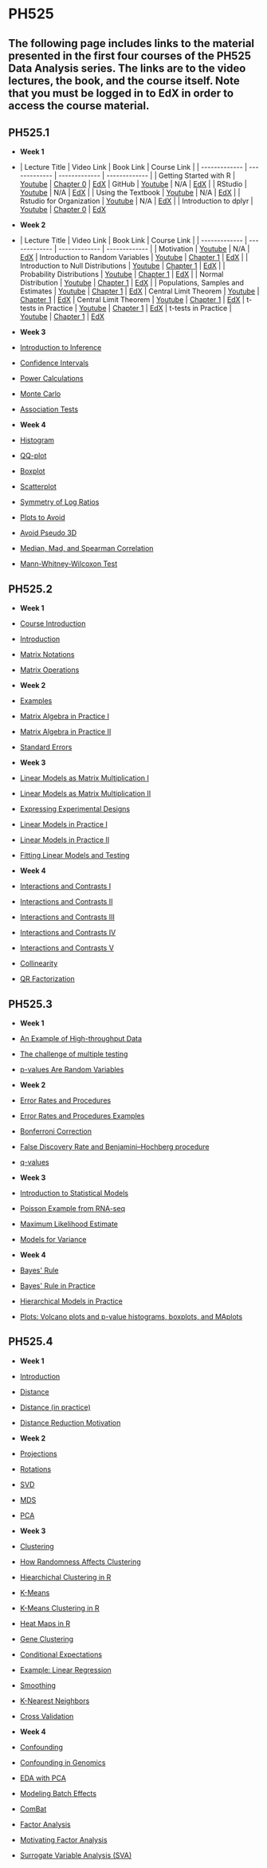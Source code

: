 # PH525
## The following page includes links to the material presented in the first four courses of the PH525 Data Analysis series. The links are to the video lectures, the book, and the course itself. Note that you must be logged in to EdX in order to access the course material. 

## PH525.1
* **Week 1** 
* | Lecture Title  | Video Link | Book Link | Course Link |
| ------------- | ------------- | ------------- | ------------- |
| Getting Started with R | [Youtube](https://www.youtube.com/watch?v=p8F_wreHTzw) | [Chapter 0](http://genomicsclass.github.io/book/pages/getting_started.html) | [EdX](https://courses.edx.org/courses/course-v1:HarvardX+PH525.1x+2T2016/courseware/2273065cc0f649b69c1240a58f7ab080/77c6a41ee38544c28d2d95ef7889cdb8/) 
| GitHub | [Youtube](https://www.youtube.com/watch?v=HSXwLm6txoo)  | N/A | [EdX](https://courses.edx.org/courses/course-v1:HarvardX+PH525.1x+2T2016/courseware/2273065cc0f649b69c1240a58f7ab080/77c6a41ee38544c28d2d95ef7889cdb8/) |
| RStudio | [Youtube](https://www.youtube.com/watch?v=YgqxQFQf1qg) | N/A | [EdX](https://courses.edx.org/courses/course-v1:HarvardX+PH525.1x+2T2016/courseware/2273065cc0f649b69c1240a58f7ab080/77c6a41ee38544c28d2d95ef7889cdb8/) |
| Using the Textbook | [Youtube](https://www.youtube.com/watch?v=2WwYshzkfhA) | N/A | [EdX](https://courses.edx.org/courses/course-v1:HarvardX+PH525.1x+2T2016/courseware/2273065cc0f649b69c1240a58f7ab080/77c6a41ee38544c28d2d95ef7889cdb8/) |
| Rstudio for Organization | [Youtube](https://www.youtube.com/watch?v=8WmCLs3UUno) | N/A | [EdX](https://courses.edx.org/courses/course-v1:HarvardX+PH525.1x+2T2016/courseware/2273065cc0f649b69c1240a58f7ab080/77c6a41ee38544c28d2d95ef7889cdb8/) |
| Introduction to dplyr | [Youtube](https://www.youtube.com/watch?v=DeDMSyiqHc4) | [Chapter 0](http://genomicsclass.github.io/book/pages/dplyr_intro.html) | [EdX](https://courses.edx.org/courses/course-v1:HarvardX+PH525.1x+2T2016/courseware/2273065cc0f649b69c1240a58f7ab080/77c6a41ee38544c28d2d95ef7889cdb8/) 



* **Week 2** 
* | Lecture Title  | Video Link | Book Link | Course Link |
| ------------- | ------------- | ------------- | ------------- |
| Motivation | [Youtube](https://www.youtube.com/watch?v=6nvhFgmrvLE) | N/A | [EdX](https://courses.edx.org/courses/course-v1:HarvardX+PH525.1x+2T2016/courseware/0e129b79b7c84a04972fec3c23d7dce7/a204a8335fc34104825f6aed66020a3b/) 
| Introduction to Random Variables | [Youtube](https://www.youtube.com/watch?v=AxJf1nXrW8U)  | [Chapter 1](http://genomicsclass.github.io/book/pages/random_variables.html) | [EdX](https://courses.edx.org/courses/course-v1:HarvardX+PH525.1x+2T2016/courseware/0e129b79b7c84a04972fec3c23d7dce7/a204a8335fc34104825f6aed66020a3b/) |
| Introduction to Null Distributions | [Youtube](https://www.youtube.com/watch?v=G5ZjYy1vS8k) | [Chapter 1](http://genomicsclass.github.io/book/pages/random_variables.html) | [EdX](https://courses.edx.org/courses/course-v1:HarvardX+PH525.1x+2T2016/courseware/0e129b79b7c84a04972fec3c23d7dce7/a204a8335fc34104825f6aed66020a3b/) |
| Probability Distributions | [Youtube](https://www.youtube.com/watch?v=govBS0uJ9GA) | [Chapter 1](http://genomicsclass.github.io/book/pages/random_variables.html) | [EdX](https://courses.edx.org/courses/course-v1:HarvardX+PH525.1x+2T2016/courseware/0e129b79b7c84a04972fec3c23d7dce7/a204a8335fc34104825f6aed66020a3b/) |
| Normal Distribution | [Youtube](https://www.youtube.com/watch?v=fwaxgik7aj4) | [Chapter 1](http://genomicsclass.github.io/book/pages/random_variables.html) | [EdX](https://courses.edx.org/courses/course-v1:HarvardX+PH525.1x+2T2016/courseware/0e129b79b7c84a04972fec3c23d7dce7/a204a8335fc34104825f6aed66020a3b/) |
| Populations, Samples and Estimates | [Youtube](https://www.youtube.com/watch?v=99WNX608k0Y) | [Chapter 1](http://genomicsclass.github.io/book/pages/populations_and_samples.html) | [EdX](https://courses.edx.org/courses/course-v1:HarvardX+PH525.1x+2T2016/courseware/0e129b79b7c84a04972fec3c23d7dce7/a204a8335fc34104825f6aed66020a3b/) 
| Central Limit Theorem | [Youtube](https://www.youtube.com/watch?v=aYA8ZG-ltqQ) | [Chapter 1](http://genomicsclass.github.io/book/pages/clt_and_t-distribution.html) | [EdX](https://courses.edx.org/courses/course-v1:HarvardX+PH525.1x+2T2016/courseware/0e129b79b7c84a04972fec3c23d7dce7/a204a8335fc34104825f6aed66020a3b/)
| Central Limit Theorem | [Youtube](https://www.youtube.com/watch?v=QOeoxOgYpzU) | [Chapter 1](http://genomicsclass.github.io/book/pages/clt_in_practice.html) | [EdX](https://courses.edx.org/courses/course-v1:HarvardX+PH525.1x+2T2016/courseware/0e129b79b7c84a04972fec3c23d7dce7/a204a8335fc34104825f6aed66020a3b/)
| t-tests in Practice | [Youtube](https://www.youtube.com/watch?v=KEMJIG2gOv4) | [Chapter 1](http://genomicsclass.github.io/book/pages/t-tests_in_practice.html) | [EdX](https://courses.edx.org/courses/course-v1:HarvardX+PH525.1x+2T2016/courseware/0e129b79b7c84a04972fec3c23d7dce7/a204a8335fc34104825f6aed66020a3b/)
| t-tests in Practice | [Youtube](https://www.youtube.com/watch?v=IzFDBnbhDbA) | [Chapter 1](http://genomicsclass.github.io/book/pages/t-tests_in_practice.html) | [EdX](https://courses.edx.org/courses/course-v1:HarvardX+PH525.1x+2T2016/courseware/0e129b79b7c84a04972fec3c23d7dce7/a204a8335fc34104825f6aed66020a3b/)


* **Week 3** 
* [Introduction to Inference](https://www.youtube.com/watch?v=Os5ph7S06_A)
* [Confidence Intervals](https://www.youtube.com/watch?v=XnATNhJrX8U)
* [Power Calculations](https://www.youtube.com/watch?v=UV03oh4I55w)
* [Monte Carlo](https://www.youtube.com/watch?v=HMkuyuP-jsI)
* [Association Tests](https://www.youtube.com/watch?v=h8Rn7rr9M34)

* **Week 4** 
* [Histogram](https://www.youtube.com/watch?v=UaXYRf6qtEg)
* [QQ-plot](https://www.youtube.com/watch?v=5F62EwMF26c)
* [Boxplot](https://www.youtube.com/watch?v=Hh-Pd23OmVo)
* [Scatterplot](https://www.youtube.com/watch?v=dmJzInKpuRE)
* [Symmetry of Log Ratios](https://www.youtube.com/watch?v=kxW4bCrYvco)
* [Plots to Avoid](https://www.youtube.com/watch?v=p-dYnSbBTa8)
* [Avoid Pseudo 3D](https://www.youtube.com/watch?v=15dRwC-gP0Q)
* [Median, Mad, and Spearman Correlation](https://www.youtube.com/watch?v=vLDxz51pLZQ)
* [Mann-Whitney-Wilcoxon Test](https://www.youtube.com/watch?v=3WKOnz6L1Fc)


## PH525.2
* **Week 1** 
* [Course Introduction](https://www.youtube.com/watch?v=aP61q-LoerI)
* [Introduction](https://www.youtube.com/watch?v=tPlHbAHVqFQ)
* [Matrix Notations](https://www.youtube.com/watch?v=EaYkxUwEB-Q)
* [Matrix Operations](https://www.youtube.com/watch?v=-5uvdduYNJM)

* **Week 2** 
* [Examples](https://www.youtube.com/watch?v=FAP7fYbZF0Y)
* [Matrix Algebra in Practice I](https://www.youtube.com/watch?v=LniqeWOfTQo)
* [Matrix Algebra in Practice II](https://www.youtube.com/watch?v=eRXzsXh78rE)
* [Standard Errors](https://www.youtube.com/watch?v=9rm-y_iYbnw)

* **Week 3**
* [Linear Models as Matrix Multiplication I](https://www.youtube.com/watch?v=gP7mgpli5t4)
* [Linear Models as Matrix Multiplication II](https://www.youtube.com/watch?v=pw7I70rlkdM)
* [Expressing Experimental Designs](https://www.youtube.com/watch?v=KpSS2e4Y24w)
* [Linear Models in Practice I](https://www.youtube.com/watch?v=xCdSyc3K3Ew)
* [Linear Models in Practice II](https://www.youtube.com/watch?v=Opa8i0QxKCo)
* [Fitting Linear Models and Testing](https://www.youtube.com/watch?v=TSOzvcAgV70)

* **Week 4**
* [Interactions and Contrasts I](https://www.youtube.com/watch?v=Wa1QkyF4peU)
* [Interactions and Contrasts II](https://www.youtube.com/watch?v=ZU5jb86vXag)
* [Interactions and Contrasts III](https://www.youtube.com/watch?v=wSJ3yuPiAbg)
* [Interactions and Contrasts IV](https://www.youtube.com/watch?v=bBmhUyOmeZc)
* [Interactions and Contrasts V](https://www.youtube.com/watch?v=pTPxxU6Zslc)
* [Collinearity](https://www.youtube.com/watch?v=dyzbzbUHZHY)
* [QR Factorization](https://www.youtube.com/watch?v=yL3lrirzNnQ)

## PH525.3
* **Week 1**
* [An Example of High-throughput Data](https://www.youtube.com/watch?v=ujAU9T9QX24)
* [The challenge of multiple testing](https://www.youtube.com/watch?v=yobqXdAts14)
* [p-values Are Random Variables](https://www.youtube.com/watch?v=EASx5PljTW8)

* **Week 2**
* [Error Rates and Procedures](https://www.youtube.com/watch?v=r_pjo-kuotQ)
* [Error Rates and Procedures Examples](https://www.youtube.com/watch?v=pn3UllO26FE)
* [Bonferroni Correction](https://www.youtube.com/watch?v=X6R1pptBHZA)
* [False Discovery Rate and Benjamini–Hochberg procedure](https://www.youtube.com/watch?v=ylKVIye4d_c)
* [q-values](https://www.youtube.com/watch?v=tomS-c321rI)

* **Week 3**
* [Introduction to Statistical Models](https://www.youtube.com/watch?v=G0kHJgp4WHI)
* [Poisson Example from RNA-seq](https://www.youtube.com/watch?v=KuxRYdG1EdQ)
* [Maximum Likelihood Estimate](https://www.youtube.com/watch?v=5gRv65ULTYI)
* [Models for Variance](https://www.youtube.com/watch?v=GCxezZ6iI6I)

* **Week 4**
* [Bayes' Rule](https://www.youtube.com/watch?v=ea8V_J1fS7o)
* [Bayes' Rule in Practice](https://www.youtube.com/watch?v=TdfedTLc-nI)
* [Hierarchical Models in Practice](https://www.youtube.com/watch?v=FNyoM_PFf54)
* [Plots: Volcano plots and p-value histograms, boxplots, and MAplots](https://www.youtube.com/watch?v=XeZpS07sLrQ)

## PH525.4
* **Week 1**
* [Introduction](https://www.youtube.com/watch?v=sBgMdGUTYWY)
* [Distance](https://www.youtube.com/watch?v=QYlggeDGLmc)
* [Distance (in practice)](https://www.youtube.com/watch?v=B0MFoHr23u8)
* [Distance Reduction Motivation](https://www.youtube.com/watch?v=uu964pCDGaw)
 
* **Week 2**
* [Projections](https://www.youtube.com/watch?v=yPecNb3-UXw)
* [Rotations](https://www.youtube.com/watch?v=QYbeZXKQsCc)
* [SVD](https://www.youtube.com/watch?v=5K-h9eOilsg)
* [MDS](https://www.youtube.com/watch?v=RKncuSbrF_o)
* [PCA](https://www.youtube.com/watch?v=-bbLn9tv7i8)

* **Week 3**
* [Clustering](https://www.youtube.com/watch?v=NqH8kUfsFGc)
* [How Randomness Affects Clustering](https://www.youtube.com/watch?v=waqcU-Lxc-I)
* [Hiearchichal Clustering in R](https://www.youtube.com/watch?v=3OB4_th9UsA)
* [K-Means](https://www.youtube.com/watch?v=pBYANQH9lLc)
* [K-Means Clustering in R](https://www.youtube.com/watch?v=4qODn72BvTo)
* [Heat Maps in R](https://www.youtube.com/watch?v=Ffu-Bt_VDEs)
* [Gene Clustering](https://www.youtube.com/watch?v=yMubXDjw4Bw)
* [Conditional Expectations](https://www.youtube.com/watch?v=EzGuqhf5XJU)
* [Example: Linear Regression](https://www.youtube.com/watch?v=hRFYRsWJr3k)
* [Smoothing](https://www.youtube.com/watch?v=6n0a0H24aJ8)
* [K-Nearest Neighbors](https://www.youtube.com/watch?v=bNa9kGXFP2s)
* [Cross Validation](https://www.youtube.com/watch?v=5Oxd690dd_0)

* **Week 4**
* [Confounding](https://www.youtube.com/watch?v=aqUpNV8pgRs)
* [Confounding in Genomics](https://www.youtube.com/watch?v=f8IM3KfUCH0)
* [EDA with PCA](https://www.youtube.com/watch?v=4Gnxh5HgJlM)
* [Modeling Batch Effects](https://www.youtube.com/watch?v=QE5Qev9AdE8)
* [ComBat](https://www.youtube.com/watch?v=YqoG1wt5ZdU)
* [Factor Analysis](https://www.youtube.com/watch?v=0ixPQr7-eYk)
* [Motivating Factor Analysis](https://www.youtube.com/watch?v=_7agXi7xdwE)
* [Surrogate Variable Analysis (SVA)](https://www.youtube.com/watch?v=cdJ4Ta4Y5Ow)

